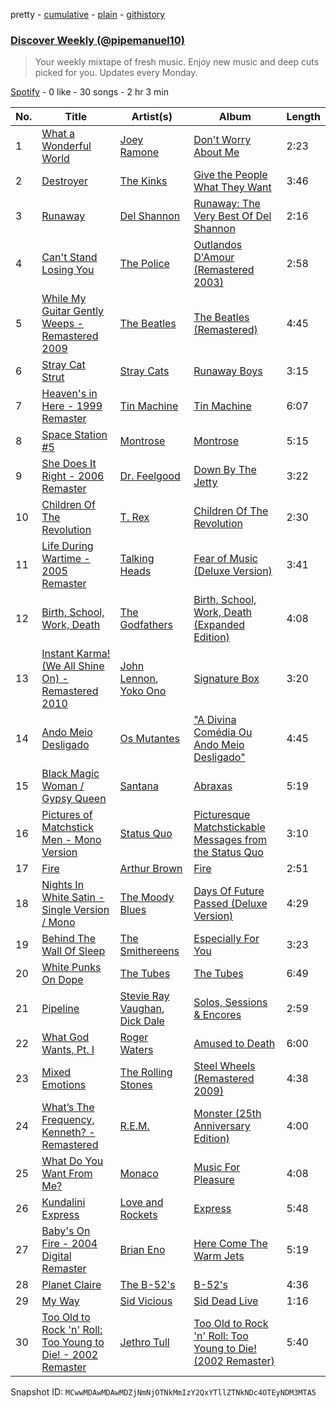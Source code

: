 pretty - [cumulative](/playlists/cumulative/37i9dQZEVXcKbRenf7f0wN.md) - [plain](/playlists/plain/37i9dQZEVXcKbRenf7f0wN) - [githistory](https://github.githistory.xyz/mackorone/spotify-playlist-archive/blob/main/playlists/plain/37i9dQZEVXcKbRenf7f0wN)

### [Discover Weekly \(@pipemanuel10\)](https://open.spotify.com/playlist/37i9dQZEVXcKbRenf7f0wN)

> Your weekly mixtape of fresh music\. Enjoy new music and deep cuts picked for you\. Updates every Monday.

[Spotify](https://open.spotify.com/user/spotify) - 0 like - 30 songs - 2 hr 3 min

| No. | Title | Artist(s) | Album | Length |
|---|---|---|---|---|
| 1 | [What a Wonderful World](https://open.spotify.com/track/04cdEVbQPb8BJb7593e5fO) | [Joey Ramone](https://open.spotify.com/artist/7dxF7y4hlGFazdArMsxbEx) | [Don't Worry About Me](https://open.spotify.com/album/4QkB5FT0hN3KWQeeF5Bih5) | 2:23 |
| 2 | [Destroyer](https://open.spotify.com/track/5i305QcqbNK8ErelBTzJKH) | [The Kinks](https://open.spotify.com/artist/1SQRv42e4PjEYfPhS0Tk9E) | [Give the People What They Want](https://open.spotify.com/album/3r0m91ziIsbCcZJPGihXLt) | 3:46 |
| 3 | [Runaway](https://open.spotify.com/track/01qiuRcLpJcFJBXUoSkn5p) | [Del Shannon](https://open.spotify.com/artist/3c8WoNjBfyLJhFObE6RHgs) | [Runaway: The Very Best Of Del Shannon](https://open.spotify.com/album/5E1dpHHzfbTJRXX7Nw8do4) | 2:16 |
| 4 | [Can't Stand Losing You](https://open.spotify.com/track/6DjKJgwe9c90Bd2iya0fre) | [The Police](https://open.spotify.com/artist/5NGO30tJxFlKixkPSgXcFE) | [Outlandos D'Amour \(Remastered 2003\)](https://open.spotify.com/album/1H9g6j4Wwj6wh6p8YHVtkf) | 2:58 |
| 5 | [While My Guitar Gently Weeps \- Remastered 2009](https://open.spotify.com/track/389QX9Q1eUOEZ19vtzzI9O) | [The Beatles](https://open.spotify.com/artist/3WrFJ7ztbogyGnTHbHJFl2) | [The Beatles \(Remastered\)](https://open.spotify.com/album/1klALx0u4AavZNEvC4LrTL) | 4:45 |
| 6 | [Stray Cat Strut](https://open.spotify.com/track/4wnYKwgV6N72C8Lc1caJBh) | [Stray Cats](https://open.spotify.com/artist/2ibPkysx2PXqWLmxFD7jSg) | [Runaway Boys](https://open.spotify.com/album/4Hj9QS0N1QnVDj0R7IK4in) | 3:15 |
| 7 | [Heaven's in Here \- 1999 Remaster](https://open.spotify.com/track/0h55iaKJV7pXc87WPNcZl9) | [Tin Machine](https://open.spotify.com/artist/3Hdx4fgVxsfEJLFaYCB6ql) | [Tin Machine](https://open.spotify.com/album/0juQn8RD24F8sPnSWMZdls) | 6:07 |
| 8 | [Space Station \#5](https://open.spotify.com/track/2kLGZ6ESCKHdQ0DqXoX4PS) | [Montrose](https://open.spotify.com/artist/0VdoLGGpWcDZnzep6SSTdP) | [Montrose](https://open.spotify.com/album/2amSBnQhrVdXM6QJK2KBSE) | 5:15 |
| 9 | [She Does It Right \- 2006 Remaster](https://open.spotify.com/track/6Ii2IbnbiRnRlnCrbmgWYg) | [Dr\. Feelgood](https://open.spotify.com/artist/25IRTisJjqI6JlkyCVMBsV) | [Down By The Jetty](https://open.spotify.com/album/4p2xgk0fXOFdOLGMnnHOGE) | 3:22 |
| 10 | [Children Of The Revolution](https://open.spotify.com/track/3P4uUs9X0cPw7rf37NTndV) | [T\. Rex](https://open.spotify.com/artist/3dBVyJ7JuOMt4GE9607Qin) | [Children Of The Revolution](https://open.spotify.com/album/5Y4rJJmk9fz3F4FjuXTvLW) | 2:30 |
| 11 | [Life During Wartime \- 2005 Remaster](https://open.spotify.com/track/7CqleiaEqHVazV19P532X9) | [Talking Heads](https://open.spotify.com/artist/2x9SpqnPi8rlE9pjHBwmSC) | [Fear of Music \(Deluxe Version\)](https://open.spotify.com/album/5dVZpNJraoqCo3BssinMoo) | 3:41 |
| 12 | [Birth, School, Work, Death](https://open.spotify.com/track/7lWvECULXPh7RoAT1fmgo3) | [The Godfathers](https://open.spotify.com/artist/3Gf6z7kuVRjZ2e3W2cxoXN) | [Birth, School, Work, Death \(Expanded Edition\)](https://open.spotify.com/album/5kFedIxAmxXyX0CNxjw8wl) | 4:08 |
| 13 | [Instant Karma! \(We All Shine On\) \- Remastered 2010](https://open.spotify.com/track/2BkXpZSvPoUDMLI2Xw9kAL) | [John Lennon](https://open.spotify.com/artist/4x1nvY2FN8jxqAFA0DA02H), [Yoko Ono](https://open.spotify.com/artist/2s4tjL6W3qrblOe0raIzwJ) | [Signature Box](https://open.spotify.com/album/555NIhJIQ4XoS5N7VglF0v) | 3:20 |
| 14 | [Ando Meio Desligado](https://open.spotify.com/track/1MhkTY7vEuWR0VfDefE6Lf) | [Os Mutantes](https://open.spotify.com/artist/5C0gCCG8N5Dh5dZytIgzLX) | ["A Divina Comédia Ou Ando Meio Desligado"](https://open.spotify.com/album/7Brj8kqhEO9Zg4daamMieT) | 4:45 |
| 15 | [Black Magic Woman / Gypsy Queen](https://open.spotify.com/track/7cDxjUnMitNKQC5c8RQUko) | [Santana](https://open.spotify.com/artist/6GI52t8N5F02MxU0g5U69P) | [Abraxas](https://open.spotify.com/album/1CHUXwuge9A7L2KiA3vnR6) | 5:19 |
| 16 | [Pictures of Matchstick Men \- Mono Version](https://open.spotify.com/track/0MRs5O62wfDgf5cQKalrPq) | [Status Quo](https://open.spotify.com/artist/4gIdjgLlvgEOz7MexDZzpM) | [Picturesque Matchstickable Messages from the Status Quo](https://open.spotify.com/album/6GjmCt1jb9IiOTw106Xa4W) | 3:10 |
| 17 | [Fire](https://open.spotify.com/track/2b3gYFVO0aKOYlbV9eRrfl) | [Arthur Brown](https://open.spotify.com/artist/4Wyn0ejiSIAgFhCL6zbTRm) | [Fire](https://open.spotify.com/album/0C2dqpLaF2pplr7vUcv2yh) | 2:51 |
| 18 | [Nights In White Satin \- Single Version / Mono](https://open.spotify.com/track/6L5BZEcZmD6RBJnimzlyKr) | [The Moody Blues](https://open.spotify.com/artist/5BcZ22XONcRoLhTbZRuME1) | [Days Of Future Passed \(Deluxe Version\)](https://open.spotify.com/album/3JyYXOBRAuc3XFQxFxrEcM) | 4:29 |
| 19 | [Behind The Wall Of Sleep](https://open.spotify.com/track/4T5Rcn6qefZOUMgDb8AkEt) | [The Smithereens](https://open.spotify.com/artist/06KgaEpSluofkcChSo7TNr) | [Especially For You](https://open.spotify.com/album/3QeS81XoIL62rTHHw2pyJn) | 3:23 |
| 20 | [White Punks On Dope](https://open.spotify.com/track/2QdadVGqkAGPGJMnJWHIcR) | [The Tubes](https://open.spotify.com/artist/7zfhej6FnVXN9LIXs6dcoK) | [The Tubes](https://open.spotify.com/album/3ZirKFZ0s8jbw2eX8dD4dR) | 6:49 |
| 21 | [Pipeline](https://open.spotify.com/track/38woaO9J9HFdlL5qBdAm68) | [Stevie Ray Vaughan](https://open.spotify.com/artist/5fsDcuclIe8ZiBD5P787K1), [Dick Dale](https://open.spotify.com/artist/6Ycrt8OjGSSFihsb0446eg) | [Solos, Sessions & Encores](https://open.spotify.com/album/34moluVsUish03HIUdzSze) | 2:59 |
| 22 | [What God Wants, Pt\. I](https://open.spotify.com/track/2Y9lhxU2IFZr2SVJW3Y5ej) | [Roger Waters](https://open.spotify.com/artist/40DqL6Tv84cKT2pH2NMs9r) | [Amused to Death](https://open.spotify.com/album/5RqQH15mFgHI984n25pFg3) | 6:00 |
| 23 | [Mixed Emotions](https://open.spotify.com/track/6fKQblT3h0U2ydiDbnsyfa) | [The Rolling Stones](https://open.spotify.com/artist/22bE4uQ6baNwSHPVcDxLCe) | [Steel Wheels \(Remastered 2009\)](https://open.spotify.com/album/7yUBkHdrxKHn4a3QhrfEj4) | 4:38 |
| 24 | [What’s The Frequency, Kenneth? \- Remastered](https://open.spotify.com/track/7ywlnXV5O0h8T5pCRUN1f5) | [R.E.M.](https://open.spotify.com/artist/4KWTAlx2RvbpseOGMEmROg) | [Monster \(25th Anniversary Edition\)](https://open.spotify.com/album/2Q6XCez8NWMKNKYMsm54DK) | 4:00 |
| 25 | [What Do You Want From Me?](https://open.spotify.com/track/3H097K41pskob32JipdXzK) | [Monaco](https://open.spotify.com/artist/0N3oP3Si8ihzFUrU6kITZ8) | [Music For Pleasure](https://open.spotify.com/album/7gScKKGyOuQioKGEyEJtMR) | 4:08 |
| 26 | [Kundalini Express](https://open.spotify.com/track/6BKpU7hRPo5ZYwXXkgo2NN) | [Love and Rockets](https://open.spotify.com/artist/09mvgMBvJkxarNIDGdwPWg) | [Express](https://open.spotify.com/album/0frqimF9uZsUooB7DEUYgv) | 5:48 |
| 27 | [Baby's On Fire \- 2004 Digital Remaster](https://open.spotify.com/track/2PV9sorI2h94qEPke7SlGI) | [Brian Eno](https://open.spotify.com/artist/7MSUfLeTdDEoZiJPDSBXgi) | [Here Come The Warm Jets](https://open.spotify.com/album/74jn28Kr29iyh8eZXSvnwi) | 5:19 |
| 28 | [Planet Claire](https://open.spotify.com/track/3t3GtCFoABBDACLLSleDgV) | [The B\-52's](https://open.spotify.com/artist/3gdbcIdNypBsYNu3iiCjtN) | [B\-52's](https://open.spotify.com/album/4VcKXOCUzcrxltYt0Jyqfk) | 4:36 |
| 29 | [My Way](https://open.spotify.com/track/56nBD3NBZLH6BKZtTGj1FD) | [Sid Vicious](https://open.spotify.com/artist/1YnxVTLZQkk6KJI2c5sBqU) | [Sid Dead Live](https://open.spotify.com/album/6zT2t8KWAyJFTMTGhokSsZ) | 1:16 |
| 30 | [Too Old to Rock 'n' Roll: Too Young to Die! \- 2002 Remaster](https://open.spotify.com/track/6sgmjVBMFcz1XhueFtIfgO) | [Jethro Tull](https://open.spotify.com/artist/6w6z8m4WXX7Tub4Rb6Lu7R) | [Too Old to Rock 'n' Roll: Too Young to Die! \(2002 Remaster\)](https://open.spotify.com/album/4s6pr9xh2U8dgiOvgF6hbU) | 5:40 |

Snapshot ID: `MCwwMDAwMDAwMDZjNmNjOTNkMmIzY2QxYTllZTNkNDc4OTEyNDM3MTA5`
